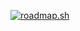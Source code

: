 <a href="https://roadmap.sh"><img src="https://api.roadmap.sh/v1-badge/tall/65f46377b9800126876e159e?variant=dark" alt="roadmap.sh"/></a>
